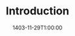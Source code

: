---
type: lecture
date: 1403-11-29T1:00:00
title: Introduction
tldr: "Class Overview, Database Architectures: Centralized, Client-Server, Distributed, and Parallel"
thumbnail: /static_files/thumbnails/1-Introduction.png
links: 
    - url: /static_files/slides/1-Introduction.pdf
      name: slides  
hide_from_announcments: true
---